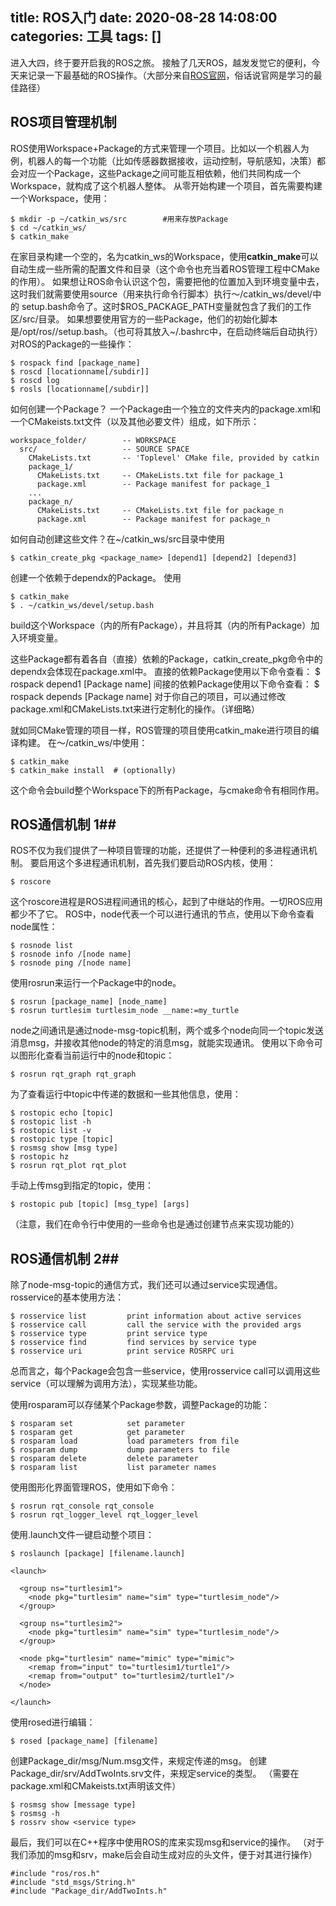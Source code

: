 title: ROS入门
date: 2020-08-28 14:08:00
categories: 工具
tags: []
---
进入大四，终于要开启我的ROS之旅。
接触了几天ROS，越发发觉它的便利，今天来记录一下最基础的ROS操作。（大部分来自[ROS官网][1]，俗话说官网是学习的最佳路径）

## ROS项目管理机制 ##

ROS使用Workspace+Package的方式来管理一个项目。比如以一个机器人为例，机器人的每一个功能（比如传感器数据接收，运动控制，导航感知，决策）都会对应一个Package，这些Package之间可能互相依赖，他们共同构成一个Workspace，就构成了这个机器人整体。
从零开始构建一个项目，首先需要构建一个Workspace，使用：

    $ mkdir -p ~/catkin_ws/src        #用来存放Package
    $ cd ~/catkin_ws/
    $ catkin_make
在家目录构建一个空的，名为catkin_ws的Workspace，使用**catkin_make**可以自动生成一些所需的配置文件和目录（这个命令也充当着ROS管理工程中CMake的作用）。
如果想让ROS命令认识这个包，需要把他的位置加入到环境变量中去，这时我们就需要使用source（用来执行命令行脚本）执行～/catkin_ws/devel/中的 setup.bash命令了。这时$ROS_PACKAGE_PATH变量就包含了我们的工作区/src/目录。
如果想要使用官方的一些Package，他们的初始化脚本是/opt/ros/<distri>/setup.bash。（也可将其放入~/.bashrc中，在启动终端后自动执行）
对ROS的Package的一些操作：

    $ rospack find [package_name]
    $ roscd [locationname[/subdir]]
    $ roscd log
    $ rosls [locationname[/subdir]]

如何创建一个Package？
一个Package由一个独立的文件夹内的package.xml和一个CMakeists.txt文件（以及其他必要文件）组成，如下所示：

    workspace_folder/        -- WORKSPACE
      src/                   -- SOURCE SPACE
        CMakeLists.txt       -- 'Toplevel' CMake file, provided by catkin
        package_1/
          CMakeLists.txt     -- CMakeLists.txt file for package_1
          package.xml        -- Package manifest for package_1
        ...
        package_n/
          CMakeLists.txt     -- CMakeLists.txt file for package_n
          package.xml        -- Package manifest for package_n
如何自动创建这些文件？在~/catkin_ws/src目录中使用

    $ catkin_create_pkg <package_name> [depend1] [depend2] [depend3]
创建一个依赖于dependx的Package。
使用

    $ catkin_make
    $ . ~/catkin_ws/devel/setup.bash
build这个Workspace（内的所有Package），并且将其（内的所有Package）加入环境变量。

这些Package都有着各自（直接）依赖的Package，catkin_create_pkg命令中的dependx会体现在package.xml中。
直接的依赖Package使用以下命令查看：
$ rospack depend1 [Package name]
间接的依赖Package使用以下命令查看：
$ rospack depends [Package name]
对于你自己的项目，可以通过修改package.xml和CMakeLists.txt来进行定制化的操作。（详细略）

就如同CMake管理的项目一样，ROS管理的项目使用catkin_make进行项目的编译构建。
在～/catkin_ws/中使用：

    $ catkin_make
    $ catkin_make install  # (optionally)
这个命令会build整个Workspace下的所有Package，与cmake命令有相同作用。

## ROS通信机制 1##

ROS不仅为我们提供了一种项目管理的功能，还提供了一种便利的多进程通讯机制。
要启用这个多进程通讯机制，首先我们要启动ROS内核，使用：

    $ roscore
这个roscore进程是ROS进程间通讯的核心，起到了中继站的作用。一切ROS应用都少不了它。
ROS中，node代表一个可以进行通讯的节点，使用以下命令查看node属性：

    $ rosnode list
    $ rosnode info /[node name]
    $ rosnode ping /[node name]
使用rosrun来运行一个Package中的node。

    $ rosrun [package_name] [node_name]
    $ rosrun turtlesim turtlesim_node __name:=my_turtle
node之间通讯是通过node-msg-topic机制，两个或多个node向同一个topic发送消息msg，并接收其他node的特定的消息msg，就能实现通讯。
使用以下命令可以图形化查看当前运行中的node和topic：

    $ rosrun rqt_graph rqt_graph
为了查看运行中topic中传递的数据和一些其他信息，使用：

    $ rostopic echo [topic]
    $ rostopic list -h
    $ rostopic list -v
    $ rostopic type [topic]
    $ rosmsg show [msg type]
    $ rostopic hz
    $ rosrun rqt_plot rqt_plot
手动上传msg到指定的topic，使用：

    $ rostopic pub [topic] [msg_type] [args]
（注意，我们在命令行中使用的一些命令也是通过创建节点来实现功能的）

## ROS通信机制 2##

除了node-msg-topic的通信方式，我们还可以通过service实现通信。
rosservice的基本使用方法：

    $ rosservice list         print information about active services
    $ rosservice call         call the service with the provided args
    $ rosservice type         print service type
    $ rosservice find         find services by service type
    $ rosservice uri          print service ROSRPC uri

总而言之，每个Package会包含一些service，使用rosservice call可以调用这些service（可以理解为调用方法），实现某些功能。

使用rosparam可以存储某个Package参数，调整Package的功能：

    $ rosparam set            set parameter
    $ rosparam get            get parameter
    $ rosparam load           load parameters from file
    $ rosparam dump           dump parameters to file
    $ rosparam delete         delete parameter
    $ rosparam list           list parameter names

使用图形化界面管理ROS，使用如下命令：

    $ rosrun rqt_console rqt_console
    $ rosrun rqt_logger_level rqt_logger_level

使用.launch文件一键启动整个项目：

    $ roslaunch [package] [filename.launch]

    <launch>
    
      <group ns="turtlesim1">
        <node pkg="turtlesim" name="sim" type="turtlesim_node"/>
      </group>
    
      <group ns="turtlesim2">
        <node pkg="turtlesim" name="sim" type="turtlesim_node"/>
      </group>
    
      <node pkg="turtlesim" name="mimic" type="mimic">
        <remap from="input" to="turtlesim1/turtle1"/>
        <remap from="output" to="turtlesim2/turtle1"/>
      </node>
    
    </launch>

使用rosed进行编辑：

    $ rosed [package_name] [filename]

创建Package_dir/msg/Num.msg文件，来规定传递的msg。
创建Package_dir/srv/AddTwoInts.srv文件，来规定service的类型。
（需要在package.xml和CMakeists.txt声明该文件）

    $ rosmsg show [message type]
    $ rosmsg -h
    $ rossrv show <service type>

最后，我们可以在C++程序中使用ROS的库来实现msg和service的操作。
（对于我们添加的msg和srv，make后会自动生成对应的头文件，便于对其进行操作）

    #include "ros/ros.h"
    #include "std_msgs/String.h"
    #include "Package_dir/AddTwoInts.h"

  [1]: https://www.ros.org/



